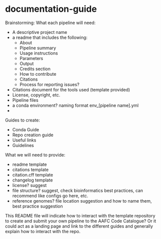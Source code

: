 # documentation-guide

Brainstorming:
What each pipeline will need:
- A descriptive project name
- a readme that includes the following:
    - About
    - Pipeline summary
    - Usage instructions
    - Parameters
    - Output
    - Credits section
    - How to contribute
    - Citations
    - Process for reporting issues?
- Citations document for the tools used (template provided)
- License, copyright, etc.
- Pipeline files
- a conda environment? naming format env_[pipeline name].yml
- 
Guides to create:
- Conda Guide
- Repo creation guide
- Useful links
- Guidelines


What we will need to provide:
- readme template
- citations template
- citation.cff template
- changelog template 
- license? suggest
- file structure? suggest, check bioinformatics best practices, can recommend like configs go here, etc. 
- reference genomes? file location suggestion and how to name them, best practice suggestion  
 
  
This README file will indicate how to interact with the template repository to create and submit your own pipeline to the AAFC Code Catalogue? Or it could act as a landing page and link to the different guides and generally explain how to interact with the repo.   

